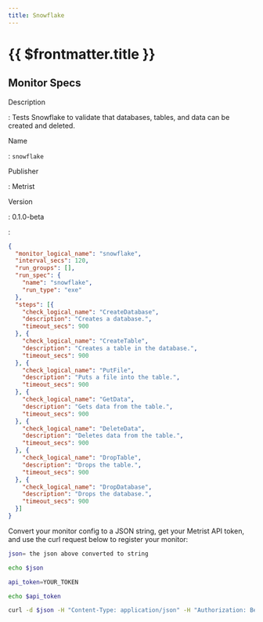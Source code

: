 ```yaml
---
title: Snowflake
---
```


# {{ $frontmatter.title }}

## Monitor Specs

Description

: Tests Snowflake to validate that databases, tables, and data can be created and deleted.

Name

: `snowflake`

Publisher

: Metrist

Version

: 0.1.0-beta

: &nbsp;


<!--@include: /parts/_1.md-->


<!--@include: /parts/_2.md-->


<!--@include: /parts/_3.md-->





<!--@include: /parts/_4.md-->


```json
{
  "monitor_logical_name": "snowflake",
  "interval_secs": 120,
  "run_groups": [],
  "run_spec": {
    "name": "snowflake",
    "run_type": "exe"
  },
  "steps": [{
    "check_logical_name": "CreateDatabase",
    "description": "Creates a database.",
    "timeout_secs": 900
  }, {
    "check_logical_name": "CreateTable",
    "description": "Creates a table in the database.",
    "timeout_secs": 900
  }, {
    "check_logical_name": "PutFile",
    "description": "Puts a file into the table.",
    "timeout_secs": 900
  }, {
    "check_logical_name": "GetData",
    "description": "Gets data from the table.",
    "timeout_secs": 900
  }, {
    "check_logical_name": "DeleteData",
    "description": "Deletes data from the table.",
    "timeout_secs": 900
  }, {
    "check_logical_name": "DropTable",
    "description": "Drops the table.",
    "timeout_secs": 900
  }, {
    "check_logical_name": "DropDatabase",
    "description": "Drops the database.",
    "timeout_secs": 900
  }]
}
```




Convert your monitor config to a JSON string, get your Metrist API token, and use the curl request below to register your monitor:

```sh
json= the json above converted to string

echo $json

api_token=YOUR_TOKEN

echo $api_token

curl -d $json -H "Content-Type: application/json" -H "Authorization: Bearer $api_token" 'https://app.metrist.io/api/v0/monitor-config'

```

<!--@include: /parts/tips_api.md-->


<!--@include: /parts/_5.md-->


<!--@include: /parts/result.md-->